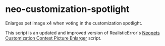 # neo-customization-spotlight
Enlarges pet image x4 when voting in the customization spotlight.

This script is an updated and improved version of RealisticError's [Neopets Customization Contest Picture Enlarger](https://greasyfork.org/en/scripts/373034-neopets-customization-contest-picture-enlarger) script.
